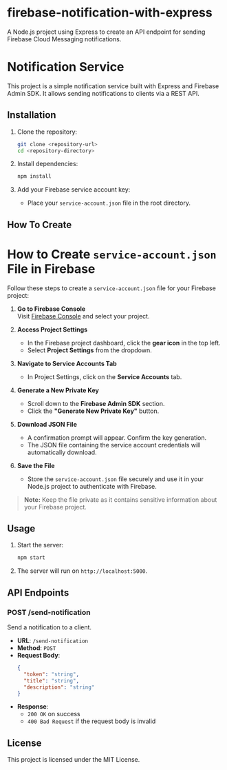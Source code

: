 # firebase-notification-with-express
A Node.js project using Express to create an API endpoint for sending Firebase Cloud Messaging notifications.

# Notification Service

This project is a simple notification service built with Express and Firebase Admin SDK. It allows sending notifications to clients via a REST API.

## Installation

1. Clone the repository:
    ```sh
    git clone <repository-url>
    cd <repository-directory>
    ```

2. Install dependencies:
    ```sh
    npm install
    ```

3. Add your Firebase service account key:
    - Place your `service-account.json` file in the root directory.
## How To Create 
# How to Create `service-account.json` File in Firebase

Follow these steps to create a `service-account.json` file for your Firebase project:

1. **Go to Firebase Console**  
   Visit [Firebase Console](https://console.firebase.google.com/) and select your project.

2. **Access Project Settings**  
   - In the Firebase project dashboard, click the **gear icon** in the top left.
   - Select **Project Settings** from the dropdown.

3. **Navigate to Service Accounts Tab**  
   - In Project Settings, click on the **Service Accounts** tab.

4. **Generate a New Private Key**  
   - Scroll down to the **Firebase Admin SDK** section.
   - Click the **"Generate New Private Key"** button.

5. **Download JSON File**  
   - A confirmation prompt will appear. Confirm the key generation.
   - The JSON file containing the service account credentials will automatically download.

6. **Save the File**  
   - Store the `service-account.json` file securely and use it in your Node.js project to authenticate with Firebase.

> **Note:** Keep the file private as it contains sensitive information about your Firebase project.

## Usage

1. Start the server:
    ```sh
    npm start
    ```

2. The server will run on `http://localhost:5000`.

## API Endpoints

### POST /send-notification

Send a notification to a client.

- **URL**: `/send-notification`
- **Method**: `POST`
- **Request Body**:
    ```json
    {
      "token": "string",
      "title": "string",
      "description": "string"
    }
    ```
- **Response**: 
    - `200 OK` on success
    - `400 Bad Request` if the request body is invalid

## License

This project is licensed under the MIT License.

